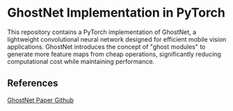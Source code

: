 # GhostNet Implementation in PyTorch

This repository contains a PyTorch implementation of GhostNet, a lightweight convolutional neural network designed for efficient mobile vision applications. GhostNet introduces the concept of "ghost modules" to generate more feature maps from cheap operations, significantly reducing computational cost while maintaining performance.

## References

[GhostNet Paper Github](https://github.com/huawei-noah/Efficient-AI-Backbones/tree/master/ghostnet_pytorch)